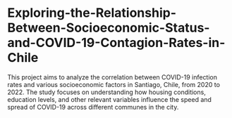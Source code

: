 # Exploring-the-Relationship-Between-Socioeconomic-Status-and-COVID-19-Contagion-Rates-in-Chile
This project aims to analyze the correlation between COVID-19 infection rates and various socioeconomic factors in Santiago, Chile, from 2020 to 2022. The study focuses on understanding how housing conditions, education levels, and other relevant variables influence the speed and spread of COVID-19 across different communes in the city.
